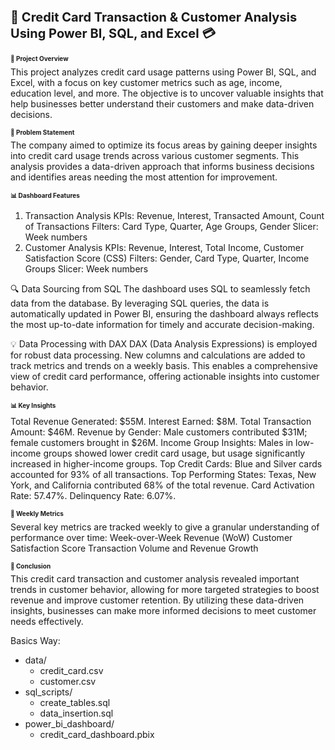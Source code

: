 <!-- Using HTML to specify text size -->
<h1 style="font-size:20px;">🚀 Credit Card Transaction & Customer Analysis Using Power BI, SQL, and Excel 💳 </h1>


<h1 style="font-size:10px;">🔎 Project Overview</h1>
This project analyzes credit card usage patterns using Power BI, SQL, and Excel, with a focus on key customer metrics such as age, income, education level, and more. The objective is to uncover valuable insights that help businesses better understand their customers and make data-driven decisions.

<h1 style="font-size:10px;">🎯 Problem Statement</h1>
The company aimed to optimize its focus areas by gaining deeper insights into credit card usage trends across various customer segments. This analysis provides a data-driven approach that informs business decisions and identifies areas needing the most attention for improvement.

<h1 style="font-size:10px;">📊 Dashboard Features</h1>

1. Transaction Analysis
KPIs: Revenue, Interest, Transacted Amount, Count of Transactions
Filters: Card Type, Quarter, Age Groups, Gender
Slicer: Week numbers
2. Customer Analysis
KPIs: Revenue, Interest, Total Income, Customer Satisfaction Score (CSS)
Filters: Gender, Card Type, Quarter, Income Groups
Slicer: Week numbers

🔍 Data Sourcing from SQL
The dashboard uses SQL to seamlessly fetch data from the database. By leveraging SQL queries, the data is automatically updated in Power BI, ensuring the dashboard always reflects the most up-to-date information for timely and accurate decision-making.

💡 Data Processing with DAX
DAX (Data Analysis Expressions) is employed for robust data processing. New columns and calculations are added to track metrics and trends on a weekly basis. This enables a comprehensive view of credit card performance, offering actionable insights into customer behavior.

<h1 style="font-size:10px;">📊 Key Insights</h1>
Total Revenue Generated: $55M.
Interest Earned: $8M.
Total Transaction Amount: $46M.
Revenue by Gender: Male customers contributed $31M; female customers brought in $26M.
Income Group Insights: Males in low-income groups showed lower credit card usage, but usage significantly increased in higher-income groups.
Top Credit Cards: Blue and Silver cards accounted for 93% of all transactions.
Top Performing States: Texas, New York, and California contributed 68% of the total revenue.
Card Activation Rate: 57.47%.
Delinquency Rate: 6.07%.

<h1 style="font-size:10px;">📅 Weekly Metrics</h1>
Several key metrics are tracked weekly to give a granular understanding of performance over time:
Week-over-Week Revenue (WoW)
Customer Satisfaction Score
Transaction Volume and Revenue Growth

<h1 style="font-size:10px;">🎯 Conclusion</h1>
This credit card transaction and customer analysis revealed important trends in customer behavior, allowing for more targeted strategies to boost revenue and improve customer retention. By utilizing these data-driven insights, businesses can make more informed decisions to meet customer needs effectively.


Basics Way:

- data/
  - credit_card.csv
  - customer.csv
- sql_scripts/
  - create_tables.sql
  - data_insertion.sql
- power_bi_dashboard/
  - credit_card_dashboard.pbix
